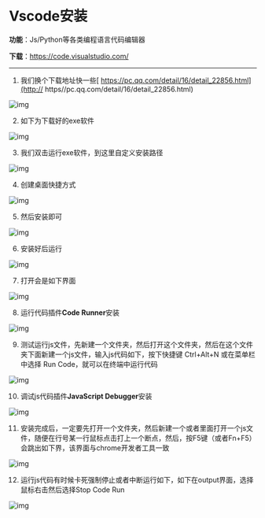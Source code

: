 # Vscode安装

**功能**：Js/Python等各类编程语言代码编辑器

**下载**：https://code.visualstudio.com/

---

1. 我们换个下载地址快一些[ https://pc.qq.com/detail/16/detail_22856.html](http:// https//pc.qq.com/detail/16/detail_22856.html)

![img](https://cdn.jsdelivr.net/gh/Killer-89757/PicBed/images/2024%2F05%2FFtirTAL13IdhEmRHWotCuaEk0Oba-e0b123.png)

2. 如下为下载好的exe软件

![img](https://cdn.jsdelivr.net/gh/Killer-89757/PicBed/images/2024%2F05%2FFtLTkHm-4jg_v1BRnjU1C_b8G30u-5bd6ed.png)

3. 我们双击运行exe软件，到这里自定义安装路径

![img](https://cdn.jsdelivr.net/gh/Killer-89757/PicBed/images/2024%2F05%2FFpfq6jwnvoJi0a6DkTscefqV521A-8cff31.png)

4. 创建桌面快捷方式

![img](https://cdn.jsdelivr.net/gh/Killer-89757/PicBed/images/2024%2F05%2FFiJEJUBKWA67xnfWb38rLrk9eRC7-ddc5a8.png)

5. 然后安装即可

![img](https://cdn.jsdelivr.net/gh/Killer-89757/PicBed/images/2024%2F05%2FFnDj2hFOJDRGJAXdh9bKwVcNMkUd-b37a99.png)

6. 安装好后运行

![img](https://cdn.jsdelivr.net/gh/Killer-89757/PicBed/images/2024%2F05%2FFuGO-6ko10EWZzllss7ENnA59Ow8-584bf7.png)

7. 打开会是如下界面

![img](https://cdn.jsdelivr.net/gh/Killer-89757/PicBed/images/2024%2F05%2FFuO2FDs-AHABn4MCTzBtJR8x8ky4-5804dc.png)

8. 运行代码插件**Code Runner**安装

![img](https://cdn.jsdelivr.net/gh/Killer-89757/PicBed/images/2024%2F05%2FFuXfTkDrqJI2x0AZUbJF2O2lEoDM-83730e.png)

9. 测试运行js文件，先新建一个文件夹，然后打开这个文件夹，然后在这个文件夹下面新建一个js文件，输入js代码如下，按下快捷键 Ctrl+Alt+N 或在菜单栏中选择 Run Code，就可以在终端中运行代码

![img](https://cdn.jsdelivr.net/gh/Killer-89757/PicBed/images/2024%2F05%2FFkDHeKKx8IFa0Our55O1aLDWE3_7-4a00ba.png)

10. 调试js代码插件**JavaScript Debugger**安装

![img](https://cdn.jsdelivr.net/gh/Killer-89757/PicBed/images/2024%2F05%2FFpdl-GAVIjtFo_0fAhXKbm4_9Tb2-0b720b.png)

11. 安装完成后，一定要先打开一个文件夹，然后新建一个或者里面打开一个js文件，随便在行号某一行鼠标点击打上一个断点，然后，按F5键（或者Fn+F5）会跳出如下界，该界面与chrome开发者工具一致

![img](https://cdn.jsdelivr.net/gh/Killer-89757/PicBed/images/2024%2F05%2FFnZnIuR_At1SGoz4IL-wrCbWQOoN-70135a.png)

12. 运行js代码有时候卡死强制停止或者中断运行如下，如下在output界面，选择鼠标右击然后选择Stop Code Run

![img](https://cdn.jsdelivr.net/gh/Killer-89757/PicBed/images/2024%2F05%2FFmMDjB7EFdyltKLEXj2p0kZkp6Wv-0edd29.png)